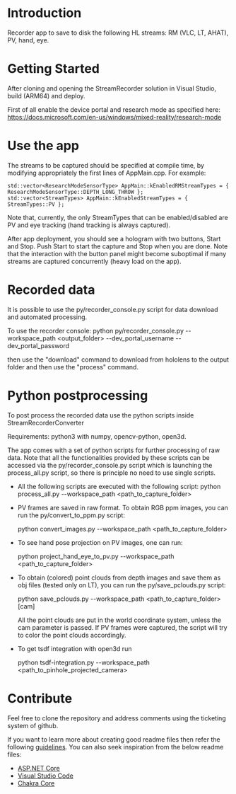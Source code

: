 # Introduction 
Recorder app to save to disk the following HL streams: RM (VLC, LT, AHAT), PV, hand, eye.

# Getting Started
After cloning and opening the StreamRecorder solution in Visual Studio, build (ARM64) and deploy.

First of all enable the device portal and research mode as specified here: https://docs.microsoft.com/en-us/windows/mixed-reality/research-mode

# Use the app
The streams to be captured should be specified at compile time, by modifying appropriately the first lines of AppMain.cpp.
For example:
```
std::vector<ResearchModeSensorType> AppMain::kEnabledRMStreamTypes = { ResearchModeSensorType::DEPTH_LONG_THROW };
std::vector<StreamTypes> AppMain::kEnabledStreamTypes = { StreamTypes::PV };
```
Note that, currently, the only StreamTypes that can be enabled/disabled are PV and eye tracking (hand tracking is always captured).

After app deployment, you should see a hologram with two buttons, Start and Stop. Push Start to start the capture and Stop when you are done.
Note that the interaction with the button panel might become suboptimal if many streams are captured concurrently (heavy load on the app).

# Recorded data
It is possible to use the py/recorder_console.py script for data download and automated processing.

To use  the recorder console:
python py/recorder_console.py --workspace_path <output_folder>  --dev_portal_username <user> --dev_portal_password <password>

then use the "download" command to download from hololens to the output folder and then use the "process" command.

# Python postprocessing
To post process the recorded data use the python scripts inside StreamRecorderConverter

Requirements: python3 with numpy, opencv-python, open3d.

The app comes with a set of python scripts for further processing of raw data. Note that all the functionalities provided by these scripts can be accessed via the py/recorder_console.py script which is launching the process_all.py script, so there is principle no need to use single scripts.

- All the following scripts are executed with the following script:
  python process_all.py --workspace_path <path_to_capture_folder>
 
- PV frames are saved in raw format. To obtain RGB ppm images, you can run the py/convert_to_ppm.py script:

  python convert_images.py --workspace_path <path_to_capture_folder>

- To see hand pose projection on PV images, one can run:

  python project_hand_eye_to_pv.py --workspace_path <path_to_capture_folder>

- To obtain (colored) point clouds from depth images and save them as obj files (tested only on LT), you can run the py/save_pclouds.py script:

  python save_pclouds.py --workspace_path <path_to_capture_folder> [cam]

  All the point clouds are put in the world coordinate system, unless the cam parameter is passed. If PV frames were captured, the script will try to color the point clouds accordingly.

- To get tsdf integration with open3d run

  python tsdf-integration.py --workspace_path <path_to_pinhole_projected_camera>
  


# Contribute
Feel free to clone the repository and address comments using the ticketing system of github.

If you want to learn more about creating good readme files then refer the following [guidelines](https://docs.microsoft.com/en-us/azure/devops/repos/git/create-a-readme?view=azure-devops). You can also seek inspiration from the below readme files:
- [ASP.NET Core](https://github.com/aspnet/Home)
- [Visual Studio Code](https://github.com/Microsoft/vscode)
- [Chakra Core](https://github.com/Microsoft/ChakraCore)
